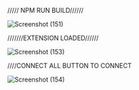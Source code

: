 
///// NPM RUN BUILD//////

![Screenshot (151)](https://github.com/user-attachments/assets/d6e867a0-34ff-4427-91ea-0706b7258561)

///////EXTENSION LOADED//////

![Screenshot (153)](https://github.com/user-attachments/assets/bff65c8d-8f5b-4606-b056-ee14c16c6ea4)

////CONNECT ALL BUTTON TO CONNECT

![Screenshot (154)](https://github.com/user-attachments/assets/f479c96f-6c1c-4acb-b068-70d772b52aee)
